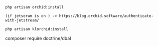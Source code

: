 

    php artisan orchid:install 

    (if jetseram is on ) -> https://blog.orchid.software/authenticate-with-jetstream/

    php artisan klorchid:install
    
    
composer require doctrine/dbal